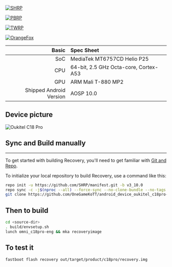 
[![SHRP](https://github.com/deadYokai/android_device_oukitel_c18pro-recovery/actions/workflows/shrp-build.yml/badge.svg?branch=android-10.0)](https://github.com/deadYokai/android_device_oukitel_c18pro-recovery/actions/workflows/shrp-build.yml)

[![PBRP](https://github.com/deadYokai/android_device_oukitel_c18pro-recovery/actions/workflows/pbrp-build.yml/badge.svg?branch=android-10.0)](https://github.com/deadYokai/android_device_oukitel_c18pro-recovery/actions/workflows/pbrp-build.yml)

[![TWRP](https://github.com/deadYokai/android_device_oukitel_c18pro-recovery/actions/workflows/twrp-build.yml/badge.svg?branch=android-10.0)](https://github.com/deadYokai/android_device_oukitel_c18pro-recovery/actions/workflows/twrp-build.yml)

[![OrangeFox](https://github.com/deadYokai/android_device_oukitel_c18pro-recovery/actions/workflows/orangefox-build.yml/badge.svg?branch=android-10.0)](https://github.com/deadYokai/android_device_oukitel_c18pro-recovery/actions/workflows/orangefox-build.yml)

Basic | Spec Sheet
-------:|:-------------------------
SoC | MediaTek MT6757CD Helio P25
CPU | 64-bit, 2.5 GHz Octa-core, Cortex-A53
GPU | ARM Mali T-880 MP2
Shipped Android Version | AOSP 10.0

## Device picture

![Oukitel C18 Pro](https://manual-user-guide.com/images/phones/oukitel_c18_pro.png "Oukitel C18 Pro")


## Sync and Build manually
---------------

To get started with building Recovery, you'll need to get
familiar with [Git and Repo](https://source.android.com/source/using-repo.html).

To initialize your local repository to build Recovery, use a command like this:

```bash
repo init -u https://github.com/SHRP/manifest.git -b v3_10.0
repo sync -c -j$(nproc --all) --force-sync --no-clone-bundle --no-tags
git clone https://github.com/OneGameKoTT/android_device_oukitel_c18pro-recovery --depth=1 device/oukitel/c18pro
```

## Then to build
```bash
cd <source-dir>
. build/envsetup.sh
lunch omni_c18pro-eng && mka recoveryimage
```

## To test it
```
fastboot flash recovery out/target/product/c18pro/recovery.img
```

